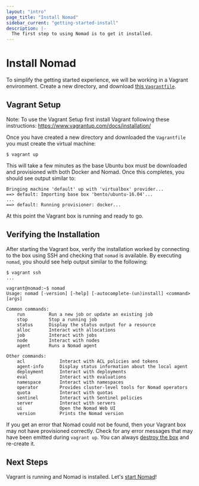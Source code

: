 ```yaml
---
layout: "intro"
page_title: "Install Nomad"
sidebar_current: "getting-started-install"
description: |-
  The first step to using Nomad is to get it installed.
---
```


# Install Nomad

To simplify the getting started experience, we will be working in a Vagrant
environment. Create a new directory, and download [this
`Vagrantfile`](https://raw.githubusercontent.com/hashicorp/nomad/master/demo/vagrant/Vagrantfile).

## Vagrant Setup

Note: To use the Vagrant Setup first install Vagrant following these instructions: https://www.vagrantup.com/docs/installation/

Once you have created a new directory and downloaded the `Vagrantfile`
you must create the virtual machine:

```shell
$ vagrant up
```

This will take a few minutes as the base Ubuntu box must be downloaded
and provisioned with both Docker and Nomad. Once this completes, you should
see output similar to:

```text
Bringing machine 'default' up with 'virtualbox' provider...
==> default: Importing base box 'bento/ubuntu-16.04'...
...
==> default: Running provisioner: docker...

```

At this point the Vagrant box is running and ready to go.

## Verifying the Installation

After starting the Vagrant box, verify the installation worked by connecting
to the box using SSH and checking that `nomad` is available. By executing
`nomad`, you should see help output similar to the following:

```shell
$ vagrant ssh
...

vagrant@nomad:~$ nomad
Usage: nomad [-version] [-help] [-autocomplete-(un)install] <command> [args]

Common commands:
    run         Run a new job or update an existing job
    stop        Stop a running job
    status      Display the status output for a resource
    alloc       Interact with allocations
    job         Interact with jobs
    node        Interact with nodes
    agent       Runs a Nomad agent

Other commands:
    acl             Interact with ACL policies and tokens
    agent-info      Display status information about the local agent
    deployment      Interact with deployments
    eval            Interact with evaluations
    namespace       Interact with namespaces
    operator        Provides cluster-level tools for Nomad operators
    quota           Interact with quotas
    sentinel        Interact with Sentinel policies
    server          Interact with servers
    ui              Open the Nomad Web UI
    version         Prints the Nomad version
```

If you get an error that Nomad could not be found, then your Vagrant box
may not have provisioned correctly. Check for any error messages that may have
been emitted during `vagrant up`. You can always [destroy the box][destroy] and
re-create it.

## Next Steps

Vagrant is running and Nomad is installed. Let's [start Nomad](/intro/getting-started/running.html)!

[destroy]: https://www.vagrantup.com/docs/cli/destroy.html
